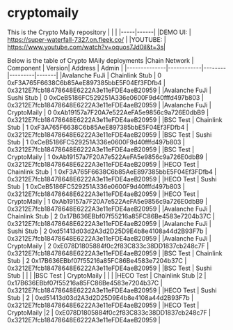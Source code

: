 # cryptomaily
This is the Crypto Maily repository 
|     |      |
|-----|------|
|DEMO UI: | https://super-waterfall-7327.on.fleek.co/ |
|YOUTUBE: | https://www.youtube.com/watch?v=oquos7Jd0iI&t=3s|

Below is the table of Crypto MAily deployments 
|Chain Network |	Component |	Version| Address | Admin |
|--------------|------------|--------|---------|-------|
|Avalanche	FuJi |	Chainlink Stub |	0	0xF3A765F6638C6b85AeE897385bbE5F04Ef3FDfb4 |	0x3212E7fcb18478648E6222A3e11eFDE4aeB20959 |
|Avalanche	FuJi |	Sushi Stub |	0	0xCeB5186FC529251A336e0600F9d40fffd497b803 |	0x3212E7fcb18478648E6222A3e11eFDE4aeB20959 |
|Avalanche	FuJi |	CryptoMaily |	0	0xAb19157a7F20A7e522AeFA5e9856c9a726E0dbB9 |	0x3212E7fcb18478648E6222A3e11eFDE4aeB20959 |
|BSC	Test |	Chainlink Stub |	1	0xF3A765F6638C6b85AeE897385bbE5F04Ef3FDfb4 |	0x3212E7fcb18478648E6222A3e11eFDE4aeB20959 |
|BSC	Test |	Sushi Stub |	1	0xCeB5186FC529251A336e0600F9d40fffd497b803 |	0x3212E7fcb18478648E6222A3e11eFDE4aeB20959 |
|BSC	Test |	CryptoMaily |	1	0xAb19157a7F20A7e522AeFA5e9856c9a726E0dbB9 |	0x3212E7fcb18478648E6222A3e11eFDE4aeB20959 |
|HECO	Test |	Chainlink Stub |	1	0xF3A765F6638C6b85AeE897385bbE5F04Ef3FDfb4 |	0x3212E7fcb18478648E6222A3e11eFDE4aeB20959 |
|HECO	Test |	Sushi Stub |	1	0xCeB5186FC529251A336e0600F9d40fffd497b803 |	0x3212E7fcb18478648E6222A3e11eFDE4aeB20959 |
|HECO	Test |	CryptoMaily |	1	0xAb19157a7F20A7e522AeFA5e9856c9a726E0dbB9 |	0x3212E7fcb18478648E6222A3e11eFDE4aeB20959 |
|Avalanche 	FuJi |	Chainlink Stub | 2	0x17B636EBbf07f55216a85FC86Be4583e7204b37C |	0x3212E7fcb18478648E6222A3e11eFDE4aeB20959 |
|Avalanche	FuJi |	Sushi Stub |	2	0xd51413d03d2A3d2D25D9E4b8e4108a44d2B93F7b |	0x3212E7fcb18478648E6222A3e11eFDE4aeB20959 |
|Avalanche	FuJi |	CryptoMaily |	2	0xE078D1805884f0c2f83C833c38DD1837cb248c7F |	0x3212E7fcb18478648E6222A3e11eFDE4aeB20959 |
|BSC	Test |	Chainlink Stub |	2	0x17B636EBbf07f55216a85FC86Be4583e7204b37C |	0x3212E7fcb18478648E6222A3e11eFDE4aeB20959 |
|BSC	Test |	Sushi Stub		| | 	|
|BSC	Test |	CryptoMaily	 | |		| 
|HECO	Test |	Chainlink Stub |2 |	0x17B636EBbf07f55216a85FC86Be4583e7204b37C |	0x3212E7fcb18478648E6222A3e11eFDE4aeB20959 |
|HECO	Test |	Sushi Stub |	2 |	0xd51413d03d2A3d2D25D9E4b8e4108a44d2B93F7b |	0x3212E7fcb18478648E6222A3e11eFDE4aeB20959 |
|HECO	Test |	CryptoMaily	|2 |	0xE078D1805884f0c2f83C833c38DD1837cb248c7F |	0x3212E7fcb18478648E6222A3e11eFDE4aeB20959 |
